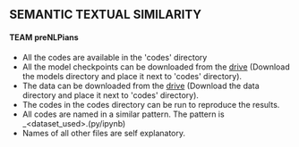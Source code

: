 ## SEMANTIC TEXTUAL SIMILARITY
#### TEAM preNLPians
- All the codes are available in the 'codes' directory
- All the model checkpoints can be downloaded from the [drive](https://iiitaphyd-my.sharepoint.com/:f:/g/personal/jashn_arora_research_iiit_ac_in/ElzXoU3kniZJnNkm7q0IB7QB4FRnizSw7nL8a3qfYwlMWQ?e=73A2Ql) (Download the models directory and place it next to 'codes' directory).
- The data can be downloaded from the [drive](https://iiitaphyd-my.sharepoint.com/:f:/g/personal/jashn_arora_research_iiit_ac_in/ElzXoU3kniZJnNkm7q0IB7QB4FRnizSw7nL8a3qfYwlMWQ?e=73A2Ql) (Download the data directory and place it next to 'codes' directory).
- The codes in the codes directory can be run to reproduce the results.
- All codes are named in a similar pattern. The pattern is <Model>_<dataset_used>.(py/ipynb)
- Names of all other files are self explanatory.